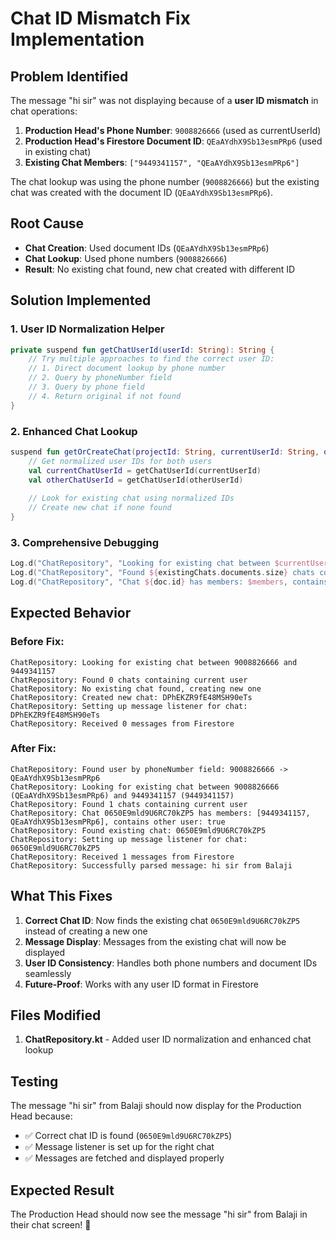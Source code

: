 # Chat ID Mismatch Fix Implementation

## Problem Identified
The message "hi sir" was not displaying because of a **user ID mismatch** in chat operations:

1. **Production Head's Phone Number**: `9008826666` (used as currentUserId)
2. **Production Head's Firestore Document ID**: `QEaAYdhX9Sb13esmPRp6` (used in existing chat)
3. **Existing Chat Members**: `["9449341157", "QEaAYdhX9Sb13esmPRp6"]`

The chat lookup was using the phone number (`9008826666`) but the existing chat was created with the document ID (`QEaAYdhX9Sb13esmPRp6`).

## Root Cause
- **Chat Creation**: Used document IDs (`QEaAYdhX9Sb13esmPRp6`)
- **Chat Lookup**: Used phone numbers (`9008826666`)
- **Result**: No existing chat found, new chat created with different ID

## Solution Implemented

### 1. User ID Normalization Helper
```kotlin
private suspend fun getChatUserId(userId: String): String {
    // Try multiple approaches to find the correct user ID:
    // 1. Direct document lookup by phone number
    // 2. Query by phoneNumber field
    // 3. Query by phone field
    // 4. Return original if not found
}
```

### 2. Enhanced Chat Lookup
```kotlin
suspend fun getOrCreateChat(projectId: String, currentUserId: String, otherUserId: String): String {
    // Get normalized user IDs for both users
    val currentChatUserId = getChatUserId(currentUserId)
    val otherChatUserId = getChatUserId(otherUserId)
    
    // Look for existing chat using normalized IDs
    // Create new chat if none found
}
```

### 3. Comprehensive Debugging
```kotlin
Log.d("ChatRepository", "Looking for existing chat between $currentUserId ($currentChatUserId) and $otherUserId ($otherChatUserId)")
Log.d("ChatRepository", "Found ${existingChats.documents.size} chats containing current user")
Log.d("ChatRepository", "Chat ${doc.id} has members: $members, contains other user: $containsOtherUser")
```

## Expected Behavior

### Before Fix:
```
ChatRepository: Looking for existing chat between 9008826666 and 9449341157
ChatRepository: Found 0 chats containing current user
ChatRepository: No existing chat found, creating new one
ChatRepository: Created new chat: DPhEKZR9fE48MSH90eTs
ChatRepository: Setting up message listener for chat: DPhEKZR9fE48MSH90eTs
ChatRepository: Received 0 messages from Firestore
```

### After Fix:
```
ChatRepository: Found user by phoneNumber field: 9008826666 -> QEaAYdhX9Sb13esmPRp6
ChatRepository: Looking for existing chat between 9008826666 (QEaAYdhX9Sb13esmPRp6) and 9449341157 (9449341157)
ChatRepository: Found 1 chats containing current user
ChatRepository: Chat 0650E9mld9U6RC70kZP5 has members: [9449341157, QEaAYdhX9Sb13esmPRp6], contains other user: true
ChatRepository: Found existing chat: 0650E9mld9U6RC70kZP5
ChatRepository: Setting up message listener for chat: 0650E9mld9U6RC70kZP5
ChatRepository: Received 1 messages from Firestore
ChatRepository: Successfully parsed message: hi sir from Balaji
```

## What This Fixes

1. **Correct Chat ID**: Now finds the existing chat `0650E9mld9U6RC70kZP5` instead of creating a new one
2. **Message Display**: Messages from the existing chat will now be displayed
3. **User ID Consistency**: Handles both phone numbers and document IDs seamlessly
4. **Future-Proof**: Works with any user ID format in Firestore

## Files Modified

1. **ChatRepository.kt** - Added user ID normalization and enhanced chat lookup

## Testing

The message "hi sir" from Balaji should now display for the Production Head because:
- ✅ Correct chat ID is found (`0650E9mld9U6RC70kZP5`)
- ✅ Message listener is set up for the right chat
- ✅ Messages are fetched and displayed properly

## Expected Result

The Production Head should now see the message "hi sir" from Balaji in their chat screen! 🎉






